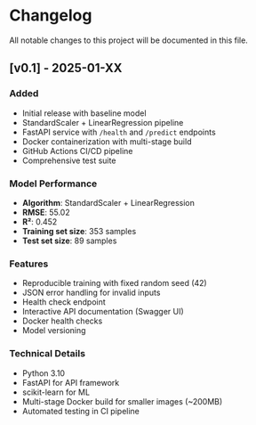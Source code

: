 # Changelog

All notable changes to this project will be documented in this file.

## [v0.1] - 2025-01-XX

### Added
- Initial release with baseline model
- StandardScaler + LinearRegression pipeline
- FastAPI service with `/health` and `/predict` endpoints
- Docker containerization with multi-stage build
- GitHub Actions CI/CD pipeline
- Comprehensive test suite

### Model Performance
- **Algorithm**: StandardScaler + LinearRegression
- **RMSE**: 55.02
- **R²**: 0.452
- **Training set size**: 353 samples
- **Test set size**: 89 samples

### Features
- Reproducible training with fixed random seed (42)
- JSON error handling for invalid inputs
- Health check endpoint
- Interactive API documentation (Swagger UI)
- Docker health checks
- Model versioning

### Technical Details
- Python 3.10
- FastAPI for API framework
- scikit-learn for ML
- Multi-stage Docker build for smaller images (~200MB)
- Automated testing in CI pipeline
